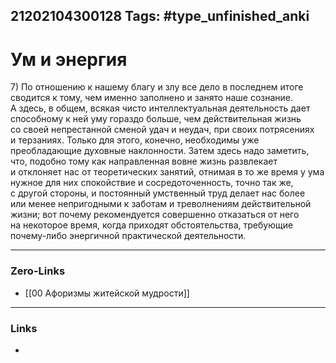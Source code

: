 21202104300128
Tags: #type_unfinished_anki
---
# Ум и энергия

7) По отношению к нашему благу и злу все дело в последнем итоге сводится к тому, чем именно заполнено и занято наше сознание. А здесь, в общем, всякая чисто интеллектуальная деятельность дает способному к ней уму гораздо больше, чем действительная жизнь со своей непрестанной сменой удач и неудач, при своих потрясениях и терзаниях. Только для этого, конечно, необходимы уже преобладающие духовные наклонности. Затем здесь надо заметить, что, подобно тому как направленная вовне жизнь развлекает и отклоняет нас от теоретических занятий, отнимая в то же время у ума нужное для них спокойствие и сосредоточенность, точно так же, с другой стороны, и постоянный умственный труд делает нас более или менее непригодными к заботам и треволнениям действительной жизни; вот почему рекомендуется совершенно отказаться от него на некоторое время, когда приходят обстоятельства, требующие почему-либо энергичной практической деятельности.

---
### Zero-Links
- [[00 Афоризмы житейской мудрости]]
---
### Links
-